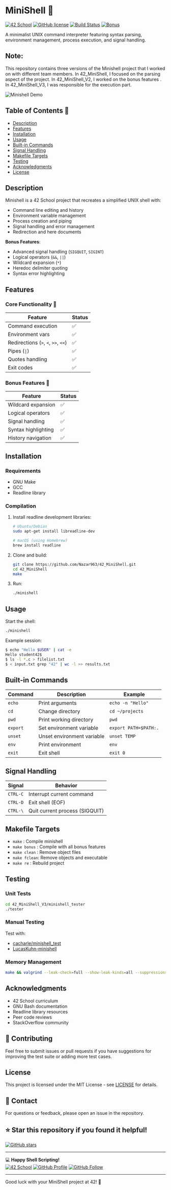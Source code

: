 # MiniShell 🐚

[![42 School](https://img.shields.io/badge/42-School-blue)](https://42firenze.it/)
[![GitHub license](https://img.shields.io/github/license/Nazar963/42_MiniShell)](https://github.com/Nazar963/42_MiniShell/blob/master/LICENSE)
[![Build Status](https://img.shields.io/github/actions/workflow/status/Nazar963/42_MiniShell/build.yml?branch=master)](https://github.com/Nazar963/42_MiniShell/actions)
[![Bonus](https://img.shields.io/badge/Bonus-Complete-brightgreen)](https://github.com/Nazar963/42_MiniShell/42_Minishell_V3)

A minimalist UNIX command interpreter featuring syntax parsing, environment management, process execution, and signal handling.

## Note:
 This repository contains three versions of the Minishell project that I worked on with different team members. In 42_MiniShell, I focused on the parsing aspect of the project. In 42_MiniShell_V2, I worked on the bonus features . In 42_MiniShell_V3, I was responsible for the execution part. 

![Minishell Demo](https://raw.githubusercontent.com/Nazar963/42_MiniShell/master/images/dimo.gif)

## Table of Contents 📖
- [Description](#description)
- [Features](#features)
- [Installation](#installation)
- [Usage](#usage)
- [Built-in Commands](#built-in-commands)
- [Signal Handling](#signal-handling)
- [Makefile Targets](#makefile-targets)
- [Testing](#testing)
- [Acknowledgments](#acknowledgments)
- [License](#license)

## Description
Minishell is a 42 School project that recreates a simplified UNIX shell with:
- Command line editing and history
- Environment variable management
- Process creation and piping
- Signal handling and error management
- Redirection and here documents

**Bonus Features**:
- Advanced signal handling (`SIGQUIT`, `SIGINT`)
- Logical operators (`&&`, `||`)
- Wildcard expansion (`*`)
- Heredoc delimiter quoting
- Syntax error highlighting

## Features

### Core Functionality 🔧
| Feature             | Status |
|---------------------|--------|
| Command execution   | ✅     |
| Environment vars    | ✅     |
| Redirections (`>`, `<`, `>>`, `<<`)| ✅ |
| Pipes (`\|`)           | ✅     |
| Quotes handling     | ✅     |
| Exit codes          | ✅     |

### Bonus Features 🚀
| Feature             | Status |
|---------------------|--------|
| Wildcard expansion  | ✅     |
| Logical operators   | ✅     |
| Signal handling     | ✅     |
| Syntax highlighting | ✅     |
| History navigation  | ✅     |

## Installation

### Requirements
- GNU Make
- GCC
- Readline library

### Compilation
1. Install readline development libraries:
   ```bash
   # Ubuntu/Debian
   sudo apt-get install libreadline-dev
   
   # macOS (using Homebrew)
   brew install readline
   ```
2. Clone and build:
   ```bash
   git clone https://github.com/Nazar963/42_MiniShell.git
   cd 42_MiniShell
   make
   ```
3. Run:
   ```bash
   ./minishell
   ```

## Usage
Start the shell:
```bash
./minishell
```

Example session:
```bash
$ echo "Hello $USER" | cat -e
Hello student42$
$ ls -l *.c > filelist.txt
$ < input.txt grep "42" | wc -l >> results.txt
```

## Built-in Commands
| Command   | Description                  | Example               |
|-----------|------------------------------|-----------------------|
| `echo`    | Print arguments              | `echo -n "Hello"`     |
| `cd`      | Change directory             | `cd ~/projects`       |
| `pwd`     | Print working directory      | `pwd`                 |
| `export`  | Set environment variable     | `export PATH=$PATH:.` |
| `unset`   | Unset environment variable   | `unset TEMP`          |
| `env`     | Print environment            | `env`                 |
| `exit`    | Exit shell                   | `exit 0`              |

## Signal Handling
| Signal   | Behavior                          |
|----------|-----------------------------------|
| `CTRL-C` | Interrupt current command         |
| `CTRL-D` | Exit shell (EOF)                  |
| `CTRL-\` | Quit current process (SIGQUIT)    |

## Makefile Targets
- `make`       : Compile minishell
- `make bonus` : Compile with all bonus features
- `make clean` : Remove object files
- `make fclean`: Remove objects and executable
- `make re`    : Rebuild project

## Testing
### Unit Tests
```bash
cd 42_MiniShell_V3/minishell_tester
./tester
```

### Manual Testing
Test with:
- [cacharle/minishell_test](https://github.com/cacharle/minishell_test)
- [LucasKuhn-minishell](https://github.com/LucasKuhn/minishell_tester)

### Memory Management
```bash
make && valgrind --leak-check=full --show-leak-kinds=all --suppressions=utils/readline.supp ./minishell
```

## Acknowledgments
- 42 School curriculum
- GNU Bash documentation
- Readline library resources
- Peer code reviews
- StackOverflow community

## 🤝 Contributing
Feel free to submit issues or pull requests if you have suggestions for improving the test suite or adding more test cases.

## License
This project is licensed under the MIT License - see [LICENSE](LICENSE) for details.

## 📧 Contact
For questions or feedback, please open an issue in the repository.

## ⭐ Star this repository if you found it helpful!
[![GitHub stars](https://img.shields.io/github/stars/Nazar963/42_MiniShell?style=social)](https://github.com/Nazar963/42_MiniShell/stargazers)

---

💻 **Happy Shell Scripting!**  
[![42 School](https://img.shields.io/badge/42-profile-blue)](https://profile-v3.intra.42.fr/users/naal-jen)
[![GitHub Profile](https://img.shields.io/badge/GitHub-Nazar963-lightgrey)](https://github.com/Nazar963)
[![GitHub Follow](https://img.shields.io/github/followers/Nazar963?style=social)](https://github.com/Nazar963)

---

Good luck with your MiniShell project at 42! 🚀
